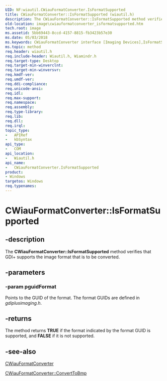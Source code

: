 ```yaml
---
UID: NF:wiautil.CWiauFormatConverter.IsFormatSupported
title: CWiauFormatConverter::IsFormatSupported (wiautil.h)
description: The CWiauFormatConverter::IsFormatSupported method verifies that GDI+ supports the image format that is to be converted.
old-location: image\cwiauformatconverter_isformatsupported.htm
tech.root: image
ms.assetid: 5bb69443-8ccd-4157-8815-fb3423b57e30
ms.date: 05/03/2018
ms.keywords: CWiauFormatConverter interface [Imaging Devices],IsFormatSupported method, CWiauFormatConverter.IsFormatSupported, CWiauFormatConverter::IsFormatSupported, IsFormatSupported, IsFormatSupported method [Imaging Devices], IsFormatSupported method [Imaging Devices],CWiauFormatConverter interface, image.cwiauformatconverter_isformatsupported, wiauFncs_894f0261-249e-4b7c-aaa1-43a52bd48fbf.xml, wiautil/CWiauFormatConverter::IsFormatSupported
ms.topic: method
req.header: wiautil.h
req.include-header: Wiautil.h, Wiamindr.h
req.target-type: Desktop
req.target-min-winverclnt: 
req.target-min-winversvr: 
req.kmdf-ver: 
req.umdf-ver: 
req.ddi-compliance: 
req.unicode-ansi: 
req.idl: 
req.max-support: 
req.namespace: 
req.assembly: 
req.type-library: 
req.lib: 
req.dll: 
req.irql: 
topic_type:
-	APIRef
-	kbSyntax
api_type:
-	COM
api_location:
-	Wiautil.h
api_name:
-	CWiauFormatConverter.IsFormatSupported
product:
- Windows
targetos: Windows
req.typenames: 
---
```


# CWiauFormatConverter::IsFormatSupported


## -description


The <b>CWiauFormatConverter::IsFormatSupported</b> method verifies that GDI+ supports the image format that is to be converted.


## -parameters




### -param pguidFormat

Points to the GUID of the format. The format GUIDs are defined in <i>gdiplusimaging.h</i>.


## -returns



The method returns <b>TRUE</b> if the format indicated by the format GUID is supported, and <b>FALSE</b> if it is not supported.




## -see-also




<a href="https://msdn.microsoft.com/b30c3336-ddc6-459d-97c4-244ca0b50cfc">CWiauFormatConverter</a>



<a href="https://msdn.microsoft.com/library/windows/hardware/ff540369">CWiauFormatConverter::ConvertToBmp</a>
 

 

